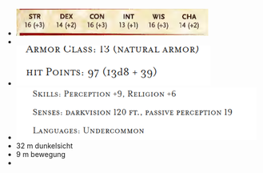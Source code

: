- ![image.png](../assets/image_1698485136754_0.png)
-
- ![image.png](../assets/image_1698485077475_0.png)
- ![image.png](../assets/image_1698485107144_0.png)
- 32 m dunkelsicht
- 9 m bewegung
-
